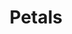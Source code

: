 ---
layout: media
title: "Petals"
categories: visual
blurb: ""
show_blurb: false
ads: false
share: false
show_url: false
image:
  id: 28680310813
---
